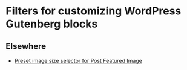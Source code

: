 # Filters for customizing WordPress Gutenberg blocks

## Elsewhere

* [Preset image size selector for Post Featured Image](https://gist.github.com/markhowellsmead/1cfebd6c93ae2acf7c98261115f6133f)
